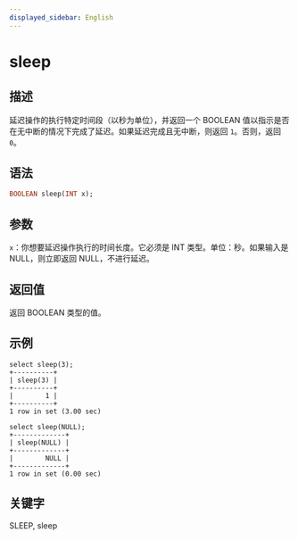 ```yaml
---
displayed_sidebar: English
---
```


# sleep

## 描述

延迟操作的执行特定时间段（以秒为单位），并返回一个 BOOLEAN 值以指示是否在无中断的情况下完成了延迟。如果延迟完成且无中断，则返回 `1`。否则，返回 `0`。

## 语法

```Haskell
BOOLEAN sleep(INT x);
```

## 参数

`x`：你想要延迟操作执行的时间长度。它必须是 INT 类型。单位：秒。如果输入是 NULL，则立即返回 NULL，不进行延迟。

## 返回值

返回 BOOLEAN 类型的值。

## 示例

```Plain
select sleep(3);
+----------+
| sleep(3) |
+----------+
|        1 |
+----------+
1 row in set (3.00 sec)

select sleep(NULL);
+-------------+
| sleep(NULL) |
+-------------+
|        NULL |
+-------------+
1 row in set (0.00 sec)
```

## 关键字

SLEEP, sleep